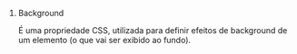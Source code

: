 1. Background

   É uma propriedade CSS, utilizada para definir efeitos de background de um elemento (o que vai ser exibido ao fundo).
